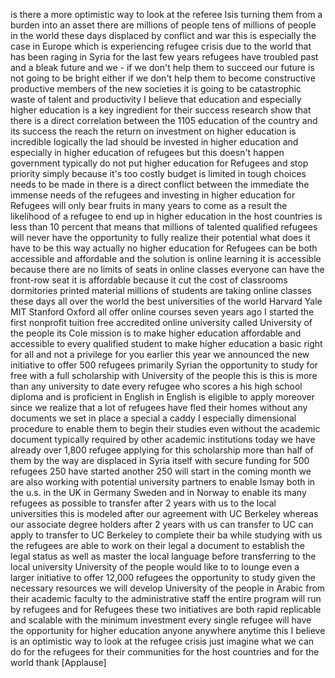 
is there a more optimistic way to look
at the referee
Isis turning them from a burden into an
asset there are millions of people tens
of millions of people in the world these
days displaced by conflict and war this
is especially the case in Europe which
is experiencing refugee crisis due to
the world that has been raging in Syria
for the last few years
refugees have troubled past and a bleak
future and we - if we don&#39;t help them to
succeed our future is not going to be
bright either if we don&#39;t help them to
become constructive productive members
of the new societies it is going to be
catastrophic waste of talent and
productivity I believe that education
and especially higher education is a key
ingredient for their success research
show that there is a direct correlation
between the 1105 education of the
country and its success the reach the
return on investment on higher education
is incredible logically the lad should
be invested in higher education and
especially in higher education of
refugees but this doesn&#39;t happen
government typically do not put higher
education for Refugees and stop priority
simply because it&#39;s too costly budget is
limited in tough choices needs to be
made in there is a direct conflict
between the immediate the immense needs
of the refugees and investing in higher
education for Refugees will only bear
fruits in many years to come as a result
the likelihood of a refugee to end up in
higher education in the host countries
is less than 10 percent that means that
millions of talented qualified refugees
will never have the opportunity to fully
realize their potential what does it
have to be this way actually no higher
education for Refugees can be both
accessible and affordable and the
solution is
online learning it is accessible because
there are no limits of seats in online
classes everyone can have the front-row
seat
it is affordable because it cut the cost
of classrooms dormitories printed
material millions of students are taking
online classes these days all over the
world the best universities of the world
Harvard Yale MIT Stanford Oxford all
offer online courses seven years ago I
started the first nonprofit tuition free
accredited online university called
University of the people its Cole
mission is to make higher education
affordable and accessible to every
qualified student to make higher
education a basic right for all and not
a privilege for you earlier this year we
announced the new initiative to offer
500 refugees primarily Syrian the
opportunity to study for free with a
full scholarship with University of the
people this is
this is more than any university to date
every refugee who scores a his high
school diploma and is proficient in
English in English is eligible to apply
moreover since we realize that a lot of
refugees have fled their homes without
any documents we set in place a special
a caddy I especially dimensional
procedure to enable them to begin their
studies
even without the academic document
typically required by other academic
institutions today we have already over
1,800 refugee applying for this
scholarship more than half of them by
the way are displaced in Syria itself
with secure funding for 500 refugees 250
have started another 250 will start in
the coming month we are also working
with potential university partners to
enable Ismay both in the u.s. in the UK
in Germany Sweden and in Norway to
enable its many refugees as possible to
transfer after 2 years with us to the
local universities this is modeled after
our agreement with UC Berkeley whereas
our associate degree holders after 2
years with us can transfer to UC can
apply to transfer to UC Berkeley to
complete their ba while studying with us
the refugees are able to work on their
legal a document to establish the legal
status as well as master the local
language before transferring to the
local university University of the
people would like to to lounge even a
larger initiative to offer 12,000
refugees the opportunity to study given
the necessary resources we will develop
University of the people in Arabic from
their academic faculty to the
administrative staff the entire program
will run by refugees and for Refugees
these two initiatives are both rapid
replicable and scalable with the minimum
investment every single refugee will
have the opportunity for higher
education anyone anywhere anytime this I
believe is an optimistic way to look at
the refugee crisis just imagine what we
can do for the refugees for their
communities for the host countries and
for the world thank
[Applause]

